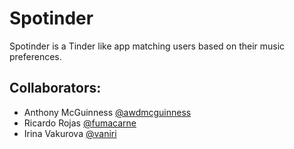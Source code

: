 # Spotinder

Spotinder is a Tinder like app matching users based on their music preferences. 

## Collaborators:

* Anthony McGuinness [@awdmcguinness](/https://github.com/awdmcguinness)
* Ricardo Rojas [@fumacarne](/https://github.com/fumacarne)
* Irina Vakurova [@vaniri](http://github.com/vaniri)
